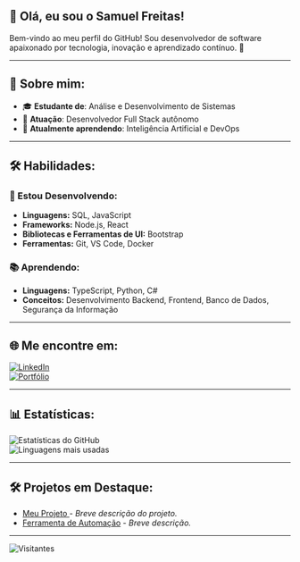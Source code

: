 ## 👋 Olá, eu sou o Samuel Freitas!  
Bem-vindo ao meu perfil do GitHub! Sou desenvolvedor de software apaixonado por tecnologia, inovação e aprendizado contínuo. 🚀

---

## 🌟 Sobre mim:
- 🎓 **Estudante de**: Análise e Desenvolvimento de Sistemas  
- 💼 **Atuação**: Desenvolvedor Full Stack autônomo  
- 🌱 **Atualmente aprendendo**: Inteligência Artificial e DevOps  

---

## 🛠️ Habilidades:

### 🌟 Estou Desenvolvendo:
- **Linguagens:** SQL, JavaScript  
- **Frameworks:** Node.js, React  
- **Bibliotecas e Ferramentas de UI:** Bootstrap  
- **Ferramentas:** Git, VS Code, Docker 

### 📚 Aprendendo:
- **Linguagens:** TypeScript, Python, C#  
- **Conceitos:** Desenvolvimento Backend, Frontend, Banco de Dados, Segurança da Informação
  
---

## 🌐 Me encontre em:
[![LinkedIn](https://img.shields.io/badge/LinkedIn-SamuelFreitas-blue?style=for-the-badge&logo=linkedin)](https://www.linkedin.com/in/samuel-freitas-developer)  
[![Portfólio](https://img.shields.io/badge/Portfolio-Acessar-green?style=for-the-badge)](https://meuportfolio.com)  

---

## 📊 Estatísticas:
![Estatísticas do GitHub](https://github-readme-stats.vercel.app/api?username=SamuelFreitasExe&show_icons=true&theme=radical)  
![Linguagens mais usadas](https://github-readme-stats.vercel.app/api/top-langs/?username=SamuelFreitasExe&layout=compact&theme=radical)  

---

## 🛠️ Projetos em Destaque:
- [Meu Projeto ](https://github.com/SamuelFreitasExe/projeto-incrivel) - *Breve descrição do projeto.*  
- [Ferramenta de Automação](https://github.com/SamuelFreitasExe/ferramenta-automacao) - *Breve descrição.*  

---

![Visitantes](https://visitor-badge.laobi.icu/badge?page_id=SamuelFreitasExe.SamuelFreitasExe)
